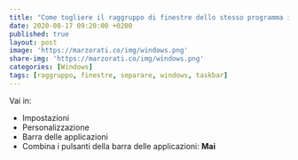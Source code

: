 ```yaml
---
title: "Come togliere il raggruppo di finestre dello stesso programma in Windows 10"
date: 2020-08-17 09:20:00 +0200
published: true
layout: post
image: 'https://marzorati.co/img/windows.png'
share-img: 'https://marzorati.co/img/windows.png'
categories: [Windows]
tags: [raggruppo, finestre, separare, windows, taskbar]
---
```

Vai in:   

 - Impostazioni
 - Personalizzazione
 - Barra delle applicazioni
 - Combina i pulsanti della barra delle applicazioni: **Mai**
